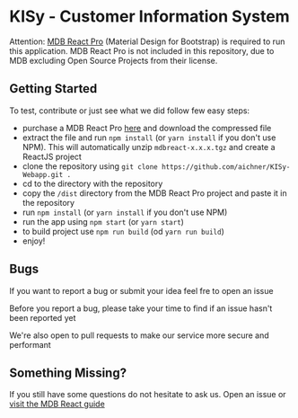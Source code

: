 # KISy - Customer Information System
Attention: [MDB React Pro](https://mdbootstrap.com/products/react-ui-kit/) (Material Design for Bootstrap) is required to run this application. MDB React Pro is not included in this repository, due to MDB excluding Open Source Projects from their license.

## Getting Started
To test, contribute or just see what we did follow few easy steps:
- purchase a MDB React Pro [here](https://mdbootstrap.com/products/react-ui-kit/) and download the compressed file
- extract the file and run `npm install` (or `yarn install` if you don't use NPM). This will automatically unzip `mdbreact-x.x.x.tgz` and create a ReactJS project
- clone the repository using `git clone https://github.com/aichner/KISy-Webapp.git .`
- cd to the directory with the repository
- copy the `/dist` directory from the MDB React Pro project and paste it in the repository
- run `npm install` (or `yarn install` if you don't use NPM)
- run the app using `npm start` (or `yarn start`)
- to build project use `npm run build` (od `yarn run build`)
- enjoy!

## Bugs
If you want to report a bug or submit your idea feel fre to open an issue

Before you report a bug, please take your time to find if an issue hasn't been reported yet

We're also open to pull requests to make our service more secure and performant

## Something Missing?
If you still have some questions do not hesitate to ask us. Open an issue or [visit the MDB React guide](https://mdbootstrap.com/docs/react/getting-started/quick-start/)
